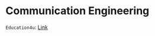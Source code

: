 # Communication Engineering

`Education4u`: [Link][1]

[1]: https://youtu.be/sjwXCIe7DTA?list=PLrjkTql3jnm9xaVXzOGH5Z_xvvBguUSat
